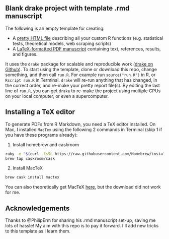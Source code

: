 ## Blank drake project with template .rmd manuscript

The following is an empty template for creating:

- A [pretty HTML file](http://htmlpreview.github.com/?https://github.com/lukeholman/blank_project/blob/master/scripts/custom_functions.html) describing all your custom R functions (e.g. statistical tests, theoretical models, web scraping scripts)
- A [LaTeX-formatted PDF manuscript](https://github.com/lukeholman/blank_project/blob/master/manuscript/blank_manuscript.pdf) containing text, references, results, and figures. 

It uses the `drake` package for scalable and reproducible work ([drake on Github](https://github.com/ropensci/drake)). To start using the template, clone or download this repo, change something, and then call `run.R`. For example run `source("run.R")` in R, or `Rscript run.R` in Terminal. `drake` will re-run anything that has changed, in the correct order, and re-make your pretty report file(s). By editing the last line of `run.R`, you can get `drake` to re-make the project using multiple CPUs on your local computer, or even a supercomputer.

## Installing a TeX editor
To generate PDFs from R Markdown, you need a TeX editor installed. On Mac, I installed `MacTex` using the following 2 commands in Terminal (skip 1 if you have these programs already):

1. Install homebrew and caskroom
```bash
ruby -e "$(curl -fsSL https://raw.githubusercontent.com/Homebrew/install/master/install)"
brew tap caskroom/cask
```

2. Install MacTeX
```bash
brew cask install mactex
```

You can also theoretically get MacTeX [here](https://tug.org/mactex/mactex-download.html), but the download did not work for me. 

## Acknowledgements
Thanks to @PhilipErm for sharing his .rmd manuscript set-up, saving me lots of hassle! My aim with this repo is to pay it forward. I'll add new tricks to this template as I learn them. 

